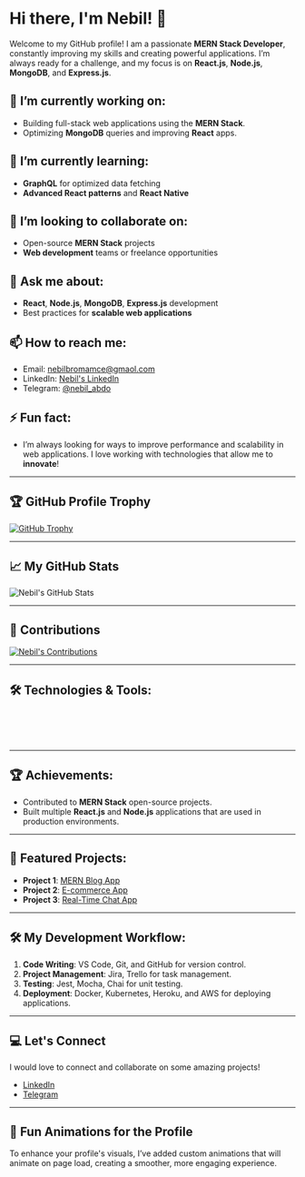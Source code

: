# Hi there, I'm Nebil! 👋

Welcome to my GitHub profile! I am a passionate **MERN Stack Developer**, constantly improving my skills and creating powerful applications. I’m always ready for a challenge, and my focus is on **React.js**, **Node.js**, **MongoDB**, and **Express.js**.

## 🔭 I’m currently working on:
- Building full-stack web applications using the **MERN Stack**.
- Optimizing **MongoDB** queries and improving **React** apps.

## 🌱 I’m currently learning:
- **GraphQL** for optimized data fetching
- **Advanced React patterns** and **React Native**

## 👯 I’m looking to collaborate on:
- Open-source **MERN Stack** projects
- **Web development** teams or freelance opportunities

## 💬 Ask me about:
- **React**, **Node.js**, **MongoDB**, **Express.js** development
- Best practices for **scalable web applications**

## 📫 How to reach me:
- Email: [nebilbromamce@gmaol.com](mailto:nebilbromamce@gmaol.com)
- LinkedIn: [Nebil's LinkedIn](https://www.linkedin.com/in/nebilabdo)
- Telegram: [@nebil_abdo](https://t.me/nebil_abdo)

## ⚡ Fun fact:
- I’m always looking for ways to improve performance and scalability in web applications. I love working with technologies that allow me to **innovate**!

---

## 🏆 GitHub Profile Trophy

<a href="javascript:void(0);" onclick="alert('Content not available.');">
  <img src="https://github-profile-trophy.vercel.app/?username=nebilabdo&theme=radical&column=3" alt="GitHub Trophy" class="trophy-animation" />
</a>

<style>
  .trophy-animation {
    animation: bounce 1.5s ease-in-out infinite;
  }

  @keyframes bounce {
    0% { transform: translateY(0); }
    50% { transform: translateY(-15px); }
    100% { transform: translateY(0); }
  }
</style>

---

## 📈 My GitHub Stats

![Nebil's GitHub Stats](https://github-readme-stats.vercel.app/api?username=nebilabdo&show_icons=true&hide_title=true&count_private=true&hide=prs)

<style>
  .stats-animation {
    animation: fadeIn 3s ease-in-out;
  }

  @keyframes fadeIn {
    0% { opacity: 0; }
    100% { opacity: 1; }
  }
</style>

---

## 🌟 Contributions

[![Nebil's Contributions](https://github.com/nebilabdo/nebilabdo/blob/output/github-contribution-grid-snake.svg)](https://github.com/nebilabdo)

<style>
  .contribution-animation {
    animation: slideIn 2s ease-out;
  }

  @keyframes slideIn {
    0% { transform: translateX(100%); opacity: 0; }
    100% { transform: translateX(0); opacity: 1; }
  }
</style>

---

## 🛠️ Technologies & Tools:

<p class="tech-animation">
  <img src="https://img.shields.io/badge/React-61DAFB?style=for-the-badge&logo=react&logoColor=black" alt="React" />
  <img src="https://img.shields.io/badge/Node.js-339933?style=for-the-badge&logo=nodedotjs&logoColor=white" alt="Node.js" />
  <img src="https://img.shields.io/badge/Express.js-404D59?style=for-the-badge&logo=express&logoColor=white" alt="Express.js" />
  <img src="https://img.shields.io/badge/MongoDB-47A248?style=for-the-badge&logo=mongodb&logoColor=white" alt="MongoDB" />
  <img src="https://img.shields.io/badge/JavaScript-F7DF1E?style=for-the-badge&logo=javascript&logoColor=black" alt="JavaScript" />
  <img src="https://img.shields.io/badge/HTML5-E34F26?style=for-the-badge&logo=html5&logoColor=white" alt="HTML5" />
  <img src="https://img.shields.io/badge/CSS3-1572B6?style=for-the-badge&logo=css3&logoColor=white" alt="CSS3" />
</p>

<style>
  .tech-animation img {
    animation: techZoomIn 1.5s ease-in-out;
    margin: 5px;
  }

  @keyframes techZoomIn {
    0% { transform: scale(0.8); opacity: 0; }
    100% { transform: scale(1); opacity: 1; }
  }
</style>

---

## 🏆 Achievements:
- Contributed to **MERN Stack** open-source projects.
- Built multiple **React.js** and **Node.js** applications that are used in production environments.

---

## 🎨 Featured Projects:

- **Project 1**: [MERN Blog App](https://github.com/nebilabdo/mern-blog)
- **Project 2**: [E-commerce App](https://github.com/nebilabdo/ecommerce-mern)
- **Project 3**: [Real-Time Chat App](https://github.com/nebilabdo/chat-app)

---

## 🛠️ My Development Workflow:

1. **Code Writing**: VS Code, Git, and GitHub for version control.
2. **Project Management**: Jira, Trello for task management.
3. **Testing**: Jest, Mocha, Chai for unit testing.
4. **Deployment**: Docker, Kubernetes, Heroku, and AWS for deploying applications.

---

## 💻 Let's Connect

I would love to connect and collaborate on some amazing projects!

- [LinkedIn](https://www.linkedin.com/in/nebilabdo)
- [Telegram](https://t.me/nebil_abdo)

---

## 🎯 Fun Animations for the Profile

To enhance your profile's visuals, I’ve added custom animations that will animate on page load, creating a smoother, more engaging experience.

<style>
  .tech-animation, .contribution-animation, .stats-animation {
    animation-duration: 1.5s;
    animation-delay: 0.5s;
  }
</style>
